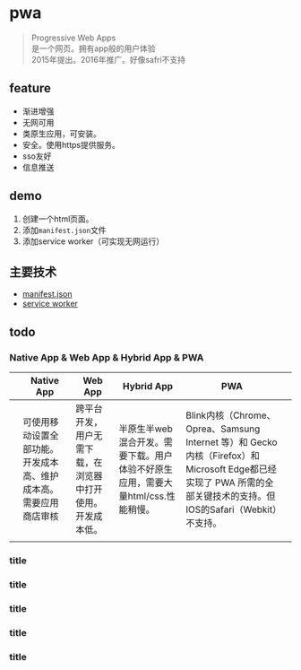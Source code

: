 # pwa
> Progressive Web Apps  
> 是一个网页。拥有app般的用户体验  
> 2015年提出。2016年推广。好像safri不支持  
> 

## feature
- 渐进增强  
- 无网可用  
- 类原生应用，可安装。
- 安全。使用https提供服务。
- sso友好
- 信息推送

## demo
1. 创建一个html页面。
2. 添加`manifest.json`文件  
3. 添加service worker（可实现无网运行）  

## 主要技术
- [manifest.json]()
- [service worker]()

## todo
### Native App & Web App & Hybrid App & PWA
||Native App | Web App | Hybrid App | PWA||
|-|-|-|-|-|-|
||可使用移动设置全部功能。开发成本高、维护成本高。需要应用商店审核|跨平台开发，用户无需下载，在浏览器中打开使用。开发成本低。|半原生半web混合开发。需要下载。用户体验不好原生应用，需要大量html/css.性能稍慢。|Blink内核（Chrome、Oprea、Samsung Internet 等）和 Gecko内核（Firefox）和Microsoft Edge都已经实现了 PWA 所需的全部关键技术的支持。但IOS的Safari（Webkit）不支持。||
|||||||

### title

### title
### title
### title
### title